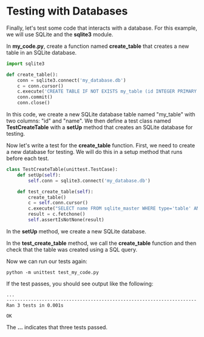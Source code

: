 # Testing with Databases

Finally, let's test some code that interacts with a database. For this example, we will use SQLite and the **sqlite3** module.

In **my_code.py**, create a function named **create_table** that creates a new table in an SQLite database.

```python
import sqlite3

def create_table():
    conn = sqlite3.connect('my_database.db')
    c = conn.cursor()
    c.execute('CREATE TABLE IF NOT EXISTS my_table (id INTEGER PRIMARY KEY, name TEXT)')
    conn.commit()
    conn.close()
```

In this code, we create a new SQLite database table named "my_table" with two columns: "id" and "name". We then define a test class named **TestCreateTable** with a **setUp** method that creates an SQLite database for testing.

Now let's write a test for the **create_table** function. First, we need to create a new database for testing. We will do this in a setup method that runs before each test.

```python
class TestCreateTable(unittest.TestCase):
    def setUp(self):
        self.conn = sqlite3.connect('my_database.db')

    def test_create_table(self):
        create_table()
        c = self.conn.cursor()
        c.execute("SELECT name FROM sqlite_master WHERE type='table' AND name='my_table'")
        result = c.fetchone()
        self.assertIsNotNone(result)
```

In the **setUp** method, we create a new SQLite database.

In the **test_create_table** method, we call the **create_table** function and then check that the table was created using a SQL query.

Now we can run our tests again:

```
python -m unittest test_my_code.py
```

If the test passes, you should see output like the following:

```
...
----------------------------------------------------------------------
Ran 3 tests in 0.001s

OK
```

The **...** indicates that three tests passed.